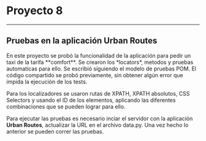 ﻿# Proyecto 8

------------


## Pruebas en la aplicación Urban Routes

<P>
En este proyecto se probó la funcionalidad de la aplicación para pedir un taxi de la tarifa **comfort**. Se crearon los *locators*, metodos y pruebas automaticas para ello. Se escribió siguiendo el modelo de pruebas POM. El código compartido se probó previamente, sin obtener algún error que impida la ejecución de los tests.

Para los localizadores se usaron rutas de XPATH, XPATH absolutos, CSS Selectors y usando el ID de los elementos, aplicando las diferentes combinaciones que se pueden lograr para ello. 

Para ejecutar las pruebas es necesario inciar el servidor con la aplicación **Urban Routes**, actualizar la URL en el archivo data.py. Una vez hecho lo anterior se pueden correr las pruebas.
</P>